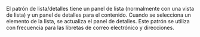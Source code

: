 ﻿El patrón de lista/detalles tiene un panel de lista (normalmente con una vista de lista) y un panel de detalles para el contenido. Cuando se selecciona un elemento de la lista, se actualiza el panel de detalles. Este patrón se utiliza con frecuencia para las libretas de correo electrónico y direcciones.